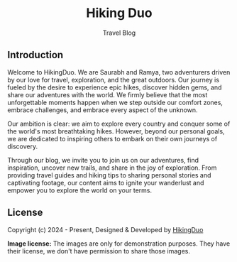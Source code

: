 <h1 align=center>Hiking Duo</h1>

<p align=center>Travel Blog</p>

## Introduction

Welcome to HikingDuo. We are Saurabh and Ramya, two adventurers driven by our love for travel, exploration, and the great outdoors. Our journey is fueled by the desire to experience epic hikes, discover hidden gems, and share our adventures with the world. We firmly believe that the most unforgettable moments happen when we step outside our comfort zones, embrace challenges, and embrace every aspect of the unknown.

Our ambition is clear: we aim to explore every country and conquer some of the world's most breathtaking hikes. However, beyond our personal goals, we are dedicated to inspiring others to embark on their own journeys of discovery.

Through our blog, we invite you to join us on our adventures, find inspiration, uncover new trails, and share in the joy of exploration. From providing travel guides and hiking tips to sharing personal stories and captivating footage, our content aims to ignite your wanderlust and empower you to explore the world on your terms.

<!-- licence -->
## License

Copyright (c) 2024 - Present, Designed & Developed by [HikingDuo](https://www.hikingduo.com)

**Image license:** The images are only for demonstration purposes. They have their license, we don't have permission to share those images.
